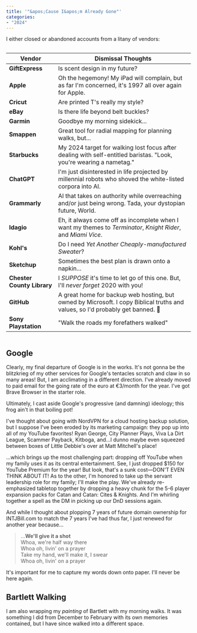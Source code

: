 ```yaml
---
title: '"&apos;Cause I&apos;m Already Gone"'
categories:
- "2024"
---
```


I either closed or abandoned accounts from a litany of vendors:

<div style="overflow-x:auto" markdown="1">

|Vendor| Dismissal Thoughts|
|--|--|
|**GiftExpress**| Is scent design in my future?|
|**Apple** | Oh the hegemony! My iPad will complain, but as far I'm concerned, it's 1997 all over again for Apple.|
|**Cricut**| Are printed T's really my style?|
|**eBay**| Is there life beyond belt buckles?|
|**Garmin**| Goodbye my morning sidekick...|
|**Smappen**| Great tool for radial mapping for planning walks, but...|
|**Starbucks**| My 2024 target for walking lost focus after dealing with self-entitled baristas.  "Look, you're wearing a nametag."|
|**ChatGPT**| I'm just disinterested in life projected by millennial robots who shoved the white-listed corpora into AI.|
|**Grammarly**| AI that takes on authority while overreaching and/or just being wrong.  Tada, your dystopian future, World.|
|**Idagio**| Eh, it always come off as incomplete when I want my themes to *Terminator*, *Knight Rider*, and *Miami Vice*.|
|**Kohl's**| Do I need *Yet Another Cheaply-manufactured Sweater*?|
|**Sketchup**| Sometimes the best plan is drawn onto a napkin...|
|**Chester County Library**| I *SUPPOSE* it's time to let go of this one.  But, I'll *never forget* 2020 with you!|
|**GitHub**| A great home for backup web hosting, but owned by Microsoft.  I copy Biblical truths and values, so I'd probably get banned. 🤪 |
| **Sony Playstation**| "Walk the roads my forefathers walked"|

</div>

## Google

Clearly, my final departure of Google is in the works.  It's not gonna be the blitzkrieg of my other services for Google's tentacles scratch and claw in so many areas!  But, I am acclimating in a different direction.  I've already moved to paid email for the going rate of the euro at €3/month for the year.  I've got Brave Browser in the starter role.  

Ultimately, I cast aside Google's progressive (and damning) ideology; this frog ain't in that boiling pot!

I've thought about going with NordVPN for a cloud hosting backup solution, but I suppose I've been eroded by its marketing campaign:  they pop up into all of my YouTube favorites!  Ryan George, City Planner Plays, Viva La Dirt League, Scammer Payback, Kitboga, and...I dunno maybe even squeezed between boxes of Little Debbie's over at Matt Mitchell's place!

...which brings up the most challenging part: dropping off YouTube when my family uses it as its central entertainment.  See, I just dropped $150 for YouTube Premium for the year!  But look, that's a sunk cost—DON'T EVEN THINK ABOUT IT!  As to the other, I'm honored to take up the servant leadership role for my family; I'll make the play.  We've already re-emphasized tabletop together by dropping a heavy chunk for the 5-6 player expansion packs for Catan and Catan: Cites & Knights.  And I'm whirling together a spell as the DM in picking up our DnD sessions again. 

And while I thought about plopping 7 years of future domain ownership for INTJBill.com to match the 7 years I've had thus far, I just renewed for another year because...

> ...**We'll give it a shot**  
Whoa, we're half way there  
Whoa oh, livin' on a prayer  
Take my hand, we'll make it, I swear  
Whoa oh, livin' on a prayer

It's important for me to capture my words down onto paper.  I'll never be here again.

## Bartlett Walking

I am also wrapping my *painting* of Bartlett with my morning walks.  It was something I did from December to February with its own memories contained, but I have since walked into a different space.